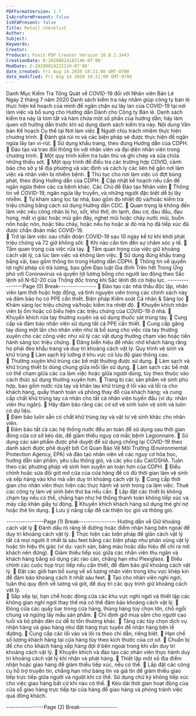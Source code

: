 ```yaml
---
PDFFormatVersion: 1.7
IsAcroFormPresent: false
IsXFAPresent: false
Title: Retail checklist
Author: 
Subject: 
Keywords: 
Creator: 
Producer: Foxit PDF Creator Version 10.0.1.3443
CreationDate: D:20200814182146-07'00'
ModDate: D:20200814222119-07'00'
date_created: Fri Aug 14 2020 18:21:00 GMT-0700
date_modified: Fri Aug 14 2020 18:21:00 GMT-0700
---
```

Danh Mục Kiểm Tra Tổng Quát về COVID-19 
đối với Nhân viên Bán Lẻ  
Ngày 2 tháng 7 năm 2020 
Danh sách kiểm tra này nhằm giúp công ty bán lẻ thực hiện kế hoạch của mình để ngăn chặn sự lây lan 
của COVID-19 tại nơi làm việc và bổ sung cho Hướng dẫn Dành cho Công ty Bán lẻ. Danh sách kiểm tra 
này là tóm tắt và hàm chứa một số phần của hướng dẫn; hãy làm quen với hướng dẫn trước khi sử dụng 
danh sách kiểm tra này. 
Nội dung Văn bản Kế hoạch Cụ thể tại Nơi làm 
việc 
 Người chịu trách nhiệm thực hiện chương trình. 
 Đánh giá rủi ro và các biện pháp sẽ được thực hiện để ngăn ngừa lây lan vi-rút. 
 Sử dụng khẩu trang, theo đúng Hướng dẫn của CDPH. 
 Đào tạo và trao đổi thông tin với nhân viên và đại diện nhân viên trong chương trình. 
 Một quy trình kiểm tra tuân thủ và ghi chép và sữa chữa những thiếu sót. 
 Một quy trình để điều tra các trường hợp COVID, cảnh báo cho sở y tế địa phương và 
xác định và cách ly các liên hệ gần nơi làm việc và nhân viên bị nhiễm bệnh. 
 Thủ tục cho nơi làm việc có đợt bùng phát, theo đúng Hướng dẫn của CDPH. 
 Cập nhật kế hoạch nếu cần để ngăn ngừa thêm các ca bệnh khác. 
Các Chủ đề Đào tạo Nhân viên 
 Thông tin về COVID-19, ngăn ngừa lây truyền, và những người đặc biệt dễ bị lây nhiễm. 
 Tự khám sàng lọc tại nhà, bao gồm đo nhiệt độ và/hoặc kiểm tra triệu chứng bằng cách 
sử dụng Hướng dẫn CDC. 
 Quan trọng là không đến làm việc nếu công nhân bị ho, sốt, khó thở, ớn lạnh, đau cơ, 
đau đầu, đau họng, mất vị giác hoặc mùi gần đây, nghẹt mũi hoặc chảy nước mũi, buồn 
nôn hoặc nôn, hoặc tiêu chảy, hoặc nếu họ hoặc ai đó mà họ đã tiếp xúc đã được chẩn 
đoán mắc COVID-19.  
 Trở lại làm việc sau chẩn đoán COVID-19 sau 10 ngày kể từ khi khởi phát triệu chứng và 
72 giờ không sốt. 
 Khi nào cần tìm đến sự chăm sóc y tế. 
 Tầm quan trọng của việc rửa tay. 
 Tầm quan trọng của việc giữ khoảng cách vật lý, cả lúc làm việc và không làm việc. 
 Sử dụng đúng khẩu trang bằng vải, bao gồm thông tin trong Hướng dẫn CDPH. 
 Thông tin về quyền lợi nghỉ phép có trả lương, bao gồm Đạo luật Gia đình Trên hết Trong 
Ứng phó với Coronavirus và quyền lợi lương bổng cho người lao động theo Sắc lệnh số 
N-62-20 của Thống đốc trong khi Sắc lệnh đó có hiệu lực.
----------------Page (0) Break----------------
 Đào tạo các nhà thầu độc lập, nhân viên tạm thời hoặc hợp đồng, và tình nguyện viên 
trong các chính sách này và đảm bảo họ có PPE cần thiết. 
Biện pháp Kiểm soát Cá nhân & Sàng lọc 
 Khám sàng lọc triệu chứng và/hoặc kiểm tra nhiệt độ. 
 Khuyến khích nhân viên bị ốm hoặc có biểu hiện các triệu chứng của COVID-19 ở nhà. 
 Khuyến khích rửa tay thường xuyên và sử dụng thuốc sát trùng tay. 
 Cung cấp và đảm bảo nhân viên sử dụng tất cả PPE cần thiết. 
 Cung cấp găng tay dùng một lần cho nhân viên như là bổ sung cho việc rửa tay thường 
xuyên cho các công việc như xử lý các vật dụng thường chạm vào hoặc tiến hành sàng 
lọc triệu chứng. 
 Đăng biển hiệu để nhắc nhở khách hàng rằng họ phải đeo khẩu trang và duy trì khoảng 
cách vật lý. 
Quy trình vệ sinh và khử trùng 
 Làm sạch kỹ lưỡng ở khu vực có lưu độ giao thông cao.  
 Thường xuyên khử trùng các bề mặt thường được sử dụng. 
 Làm sạch và khử trùng thiết bị dùng chung giữa mỗi lần sử dụng. 
 Làm sạch các bề mặt có thể chạm giữa các ca làm việc hoặc giữa người dùng, tùy theo 
thuộc vào cách thức sử dụng thường xuyên hơn. 
 Trang bị các sản phẩm vệ sinh phù hợp, bao gồm nước rửa tay và khăn lau khử trùng ở 
lối vào và lối ra cho khách hàng, quầy thanh toán và phòng thay đồ của khách hàng; và 
cung cấp chất khử trùng tay cá nhân cho tất cả nhân viên tuyến đầu (ví dụ: nhân viên thu 
ngân). 
 Hãy đảm bảo rằng các cơ sở vệ sinh luôn vệ sinh và luôn có dự liệu.  
 Đảm bảo luôn sẵn có chất khử trùng tay và vật tư vệ sinh khác cho nhân viên.  
 Đảm bảo tất cả các hệ thống nước đều an toàn để sử dụng sau thời gian đóng cửa cơ 
sở kéo dài, để giảm thiểu nguy cơ mắc bệnh Legionnaire. 
 Sử dụng các sản phẩm được phê duyệt để sử dụng chống lại COVID-19 theo danh sách 
được phê duyệt bởi Cơ Quan Bảo Vệ Môi Trường (Environmental Protection Agency, 
EPA) và đào tạo nhân viên về các nguy cơ hóa học, hướng dẫn sản phẩm, yêu cầu 
thông gió, và các yêu cầu Cal/OSHA. Tuân theo các phương pháp vệ sinh hen suyễn an 
toàn hơn của CDPH. 
 Điều chỉnh hoặc sửa đổi giờ mở cửa của cửa hàng để có đủ thời gian làm vệ sinh và xếp 
hàng vào kho mà vẫn duy trì khoảng cách vật lý. 
 Cung cấp thời gian cho nhân viên thực hiện các thực hành vệ sinh trong ca làm việc. 
Thuê các công ty làm vệ sinh bên thứ ba nếu cần. 
 Lắp đặt các thiết bị không chạm tay nếu có thể, chẳng hạn như hệ thống thanh toán 
không tiếp xúc và máy cấp khăn giấy tự động. 
 Khuyến khích khách hàng sử dụng thẻ ghi nợ hoặc thẻ tín dụng. 
 Lưu ý nâng cấp để cải thiện lọc gió và thông gió. 
 
 
----------------Page (1) Break----------------
Hướng dẫn về Giữ khoảng cách vật lý 
 Đánh dấu rõ ràng lề đường hoặc điểm nhận hàng bên ngoài để duy trì khoảng cách vật 
lý. 
 Thực hiện các biện pháp để giãn cách vật lý tất cả mọi người ít nhất là sáu feet bằng các 
biện pháp như phân vùng vật lý hoặc tín hiệu thị giác (ví dụ: vạch sàn, băng màu hoặc 
dấu hiệu để chỉ ra nơi khách nên đứng). 
 Giảm thiểu tiếp xúc giữa các nhân viên thu ngân và khách hàng bằng sử dụng các rào 
cản, chẳng hạn như Plexiglass. 
 Điều chỉnh các cuộc họp trực tiếp nếu cần thiết, để đảm bảo giữ khoảng cách vật lý. 
 Đặt các giới hạn bổ sung về số lượng nhân viên trong khu vực khép kín để đảm bảo 
khoảng cách ít nhất sáu feet. 
 Tạo cho nhân viên nghỉ ngơi, tuân thủ quy định về lương và giờ, để duy trì các quy trình 
giữ khoảng cách vật lý.  
 Sắp xếp lại, hạn chế hoặc đóng cửa các khu vực nghỉ ngơi và thiết lập các không gian 
nghỉ ngơi thay thế mà có thể đảm bảo khoảng cách vật lý. 
 Đóng cửa các quầy bar trong cửa hàng, thùng hàng tùy chọn lớn, chỗ ngồi chung và 
ngừng lấy mẫu sản phẩm. 
 Chỉ định giờ mua sắm cho người cao tuổi và bộ phận dân cư dễ bị tổn thương khác. 
 Tăng các tùy chọn dịch vụ nhận hàng và giao hàng như đặt hàng trực tuyến để nhận 
hàng bên lề đường. 
 Cung cấp các lối vào và lối ra theo chỉ dẫn, riêng biệt. 
 Hạn chế số lượng khách hàng tại cửa hàng tùy theo kích thước của cơ sở. 
 Chuẩn bị để cho cho khách hàng xếp hàng đợi ở bên ngoài trong khi vẫn duy trì khoảng 
cách vật lý. 
 Khuyến khích và đào tạo các nhân viên thực hành duy trì khoảng cách vật lý khi nhận và 
phát hàng. 
 Thiết lập một số địa điểm nhận hoặc giao hàng để giảm thiểu tiếp xúc, nếu có thể. 
 Lắp đặt các công cụ hỗ trợ truyền tin, chẳng hạn như bảng tin và giá tin để giảm thiểu 
giao tiếp trực tiếp giữa người và người khi có thể. Sử dụng chữ ký không tiếp xúc cho 
việc giao hàng bất cứ khi nào có thể. 
 Kéo dài thời gian hoạt động của cửa sổ giao hàng trực tiếp tại cửa hàng để giao hàng và 
phòng tránh việc quá đông khách. 
 
 
----------------Page (2) Break----------------
